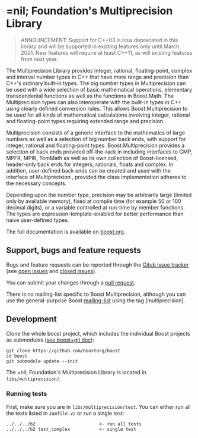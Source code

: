 =nil; Foundation's Multiprecision Library
============================

>ANNOUNCEMENT: Support for C++03 is now deprecated in this library and will be supported in existing features only until March 2021. New features will require at least C++11, as will existing features from next year.

 The Multiprecision Library provides integer, rational, floating-point, complex and interval number types in C++ that have more range and 
 precision than C++'s ordinary built-in types. The big number types in Multiprecision can be used with a wide selection of basic 
 mathematical operations, elementary transcendental functions as well as the functions in Boost.Math. The Multiprecision types can 
 also interoperate with the built-in types in C++ using clearly defined conversion rules. This allows Boost.Multiprecision to be 
 used for all kinds of mathematical calculations involving integer, rational and floating-point types requiring extended range and precision.

Multiprecision consists of a generic interface to the mathematics of large numbers as well as a selection of big number back ends, with 
support for integer, rational and floating-point types. Boost.Multiprecision provides a selection of back ends provided off-the-rack in 
including interfaces to GMP, MPFR, MPIR, TomMath as well as its own collection of Boost-licensed, header-only back ends for integers, 
rationals, floats and complex. In addition, user-defined back ends can be created and used with the interface of Multiprecision
, provided the class implementation adheres to the necessary concepts.

Depending upon the number type, precision may be arbitrarily large (limited only by available memory), fixed at compile time 
(for example 50 or 100 decimal digits), or a variable controlled at run-time by member functions. The types are expression-template-enabled 
for better performance than naive user-defined types. 

The full documentation is available on [boost.org](http://www.boost.org/doc/libs/release/libs/multiprecision/index.html).

## Support, bugs and feature requests ##

Bugs and feature requests can be reported through the [Gitub issue tracker](https://github.com/boostorg/multiprecision/issues)
(see [open issues](https://github.com/boostorg/multiprecision/issues) and
[closed issues](https://github.com/boostorg/multiprecision/issues?utf8=%E2%9C%93&q=is%3Aissue+is%3Aclosed)).

You can submit your changes through a [pull request](https://github.com/boostorg/multiprecision/pulls).

There is no mailing-list specific to Boost Multiprecision, although you can use the general-purpose Boost [mailing-list](http://lists.boost.org/mailman/listinfo.cgi/boost-users) using the tag [multiprecision].


## Development ##

Clone the whole boost project, which includes the individual Boost projects as submodules ([see boost+git doc](https://github.com/boostorg/boost/wiki/Getting-Started)): 

    git clone https://github.com/boostorg/boost
    cd boost
    git submodule update --init

The =nil; Foundation's Multiprecision Library is located in `libs/multiprecision/`. 

### Running tests ###
First, make sure you are in `libs/multiprecision/test`. 
You can either run all the tests listed in `Jamfile.v2` or run a single test:

    ../../../b2                        <- run all tests
    ../../../b2 test_complex           <- single test

